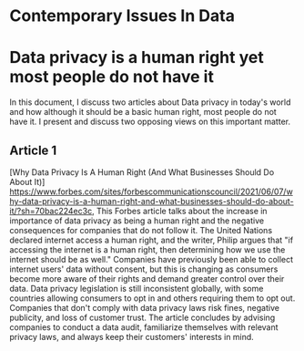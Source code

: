# Contemporary Issues In Data

# Data privacy is a human right yet most people do not have it
In this document, I discuss two articles about Data privacy in today's world and how although it should be a basic human right, most people do not have it. I present and discuss two opposing views on this important matter.

## Article 1
[Why Data Privacy Is A Human Right (And What Businesses Should Do About It)] https://www.forbes.com/sites/forbescommunicationscouncil/2021/06/07/why-data-privacy-is-a-human-right-and-what-businesses-should-do-about-it/?sh=70bac224ec3c, This Forbes article talks about the increase in importance of data privacy as being a human right and the negative consequences for companies that do not follow it. The United Nations declared internet access a human right, and the writer, Philip argues that "if accessing the internet is a human right, then determining how we use the internet should be as well." Companies have previously been able to collect internet users' data without consent, but this is changing as consumers become more aware of their rights and demand greater control over their data. Data privacy legislation is still inconsistent globally, with some countries allowing consumers to opt in and others requiring them to opt out. Companies that don't comply with data privacy laws risk fines, negative publicity, and loss of customer trust. The article concludes by advising companies to conduct a data audit, familiarize themselves with relevant privacy laws, and always keep their customers' interests in mind.